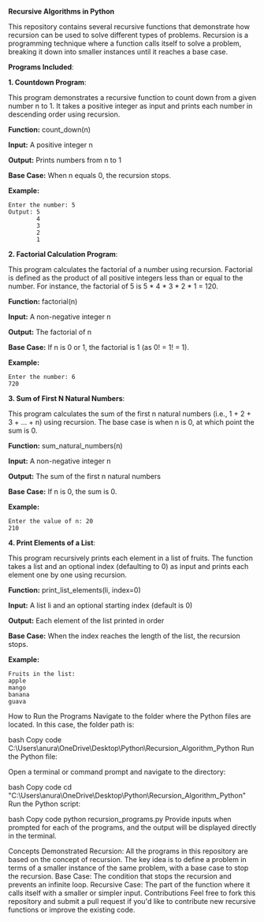 **Recursive Algorithms in Python**

This repository contains several recursive functions that demonstrate how recursion can be used to solve different types of problems. Recursion is a programming technique where a function calls itself to solve a problem, breaking it down into smaller instances until it reaches a base case.

**Programs Included**:

**1. Countdown Program**:
   
This program demonstrates a recursive function to count down from a given number n to 1. It takes a positive integer as input and prints each number in descending order using recursion.

**Function:** count_down(n)

**Input:** A positive integer n

**Output:** Prints numbers from n to 1

**Base Case:** When n equals 0, the recursion stops.

**Example:**

    Enter the number: 5
    Output: 5
            4
            3
            2
            1
    


**2. Factorial Calculation Program**:

This program calculates the factorial of a number using recursion. Factorial is defined as the product of all positive integers less than or equal to the number. For instance, the factorial of 5 is 5 * 4 * 3 * 2 * 1 = 120.

**Function:** factorial(n)

**Input:** A non-negative integer n

**Output:** The factorial of n

**Base Case:** If n is 0 or 1, the factorial is 1 (as 0! = 1! = 1).

**Example:**

    Enter the number: 6
    720


**3. Sum of First N Natural Numbers**:

This program calculates the sum of the first n natural numbers (i.e., 1 + 2 + 3 + ... + n) using recursion. The base case is when n is 0, at which point the sum is 0.

**Function:** sum_natural_numbers(n)

**Input:** A non-negative integer n

**Output:** The sum of the first n natural numbers

**Base Case:** If n is 0, the sum is 0.

**Example:**

    Enter the value of n: 20
    210


**4. Print Elements of a List**:

This program recursively prints each element in a list of fruits. The function takes a list and an optional index (defaulting to 0) as input and prints each element one by one using recursion.

**Function:**  print_list_elements(li, index=0)

**Input:**  A list li and an optional starting index (default is 0)

**Output:** Each element of the list printed in order

**Base Case:**  When the index reaches the length of the list, the recursion stops.

**Example:**

    Fruits in the list:
    apple
    mango
    banana
    guava


How to Run the Programs
Navigate to the folder where the Python files are located. In this case, the folder path is:

bash
Copy code
C:\Users\anura\OneDrive\Desktop\Python\Recursion_Algorithm_Python
Run the Python file:

Open a terminal or command prompt and navigate to the directory:

bash
Copy code
cd "C:\Users\anura\OneDrive\Desktop\Python\Recursion_Algorithm_Python"
Run the Python script:

bash
Copy code
python recursion_programs.py
Provide inputs when prompted for each of the programs, and the output will be displayed directly in the terminal.

Concepts Demonstrated
Recursion: All the programs in this repository are based on the concept of recursion. The key idea is to define a problem in terms of a smaller instance of the same problem, with a base case to stop the recursion.
Base Case: The condition that stops the recursion and prevents an infinite loop.
Recursive Case: The part of the function where it calls itself with a smaller or simpler input.
Contributions
Feel free to fork this repository and submit a pull request if you'd like to contribute new recursive functions or improve the existing code.
